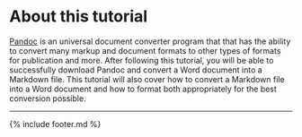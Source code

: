 # About this tutorial

[Pandoc](https://pandoc.org) is an universal document converter program that that has the ability to convert many markup and document formats to other types of formats for publication and more. After following this tutorial, you will be able to successfully download Pandoc and convert a Word document into a Markdown file. This tutorial will also cover how to convert a Markdown file into a Word document and how to format both appropriately for the best conversion possible.

---
{% include footer.md %}
